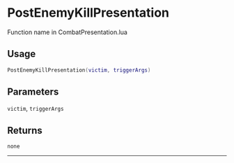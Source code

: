 # PostEnemyKillPresentation
Function name in CombatPresentation.lua
## Usage
```lua
PostEnemyKillPresentation(victim, triggerArgs)
```
## Parameters
`victim`, `triggerArgs`
## Returns
`none`

---